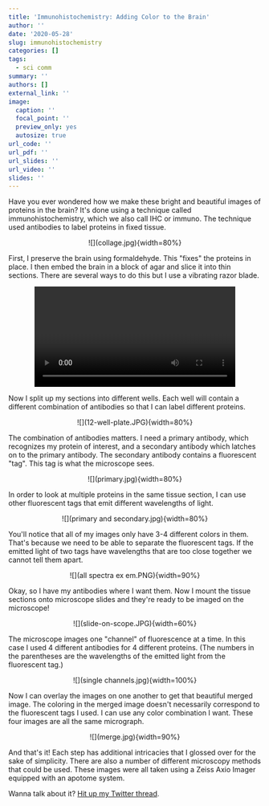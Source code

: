 ```yaml
---
title: 'Immunohistochemistry: Adding Color to the Brain'
author: ''
date: '2020-05-28'
slug: immunohistochemistry
categories: []
tags:
  - sci comm
summary: ''
authors: []
external_link: ''
image:
  caption: ''
  focal_point: ''
  preview_only: yes
  autosize: true
url_code: ''
url_pdf: ''
url_slides: ''
url_video: ''
slides: ''
---
```


Have you ever wondered how we make these bright and beautiful images of proteins in the brain? It's done using a technique called immunohistochemistry, which we also call IHC or immuno. The technique used antibodies to label proteins in fixed tissue.


<center> ![](collage.jpg){width=80%} </center>


First, I preserve the brain using formaldehyde. This "fixes" the proteins in place. I then embed the brain in a block of agar and slice it into thin sections. There are several ways to do this but I use a vibrating razor blade.


<video width="400" style="display:block; margin:0 auto;" controls>
  <source src="vibratome.mp4" type="video/mp4">
</video>


Now I split up my sections into different wells. Each well will contain a different combination of antibodies so that I can label different proteins.


<center> ![](12-well-plate.JPG){width=80%} </center>


The combination of antibodies matters. I need a primary antibody, which recognizes my protein of interest, and a secondary antibody which latches on to the primary antibody. The secondary antibody contains a fluorescent "tag". This tag is what the microscope sees.


<center> ![](primary.jpg){width=80%} </center>


In order to look at multiple proteins in the same tissue section, I can use other fluorescent tags that emit different wavelengths of light.


<center> ![](primary and secondary.jpg){width=80%} </center>


You'll notice that all of my images only have 3-4 different colors in them. That's because we need to be able to separate the fluorescent tags. If the emitted light of two tags have wavelengths that are too close together we cannot tell them apart.


<center> ![](all spectra ex em.PNG){width=90%} </center>


Okay, so I have my antibodies where I want them. Now I mount the tissue sections onto microscope slides and they're ready to be imaged on the microscope!


<center> ![](slide-on-scope.JPG){width=60%} </center>


The microscope images one "channel" of fluorescence at a time. In this case I used 4 different antibodies for 4 different proteins. (The numbers in the parentheses are the wavelengths of the emitted light from the fluorescent tag.)


<center> ![](single channels.jpg){width=100%} </center>


Now I can overlay the images on one another to get that beautiful merged image. The coloring in the merged image doesn't necessarily correspond to the fluorescent tags I used. I can use any color combination I want. These four images are all the same micrograph.


<center> ![](merge.jpg){width=90%} </center>


And that's it! Each step has additional intricacies that I glossed over for the sake of simplicity. There are also a number of different microscopy methods that could be used. These images were all taken using a Zeiss Axio Imager equipped with an apotome system.


Wanna talk about it? [Hit up my Twitter thread](https://twitter.com/thejenjay/status/1262832430886469632?s=20).
